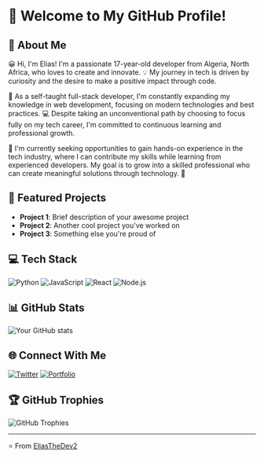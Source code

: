 # 🌟 Welcome to My GitHub Profile! 

## 👋 About Me

😀 Hi, I'm Elias! I'm a passionate 17-year-old developer from Algeria, North Africa, who loves to create and innovate. 💡 My journey in tech is driven by curiosity and the desire to make a positive impact through code. 

🚀 As a self-taught full-stack developer, I'm constantly expanding my knowledge in web development, focusing on modern technologies and best practices. 💻 Despite taking an unconventional path by choosing to focus fully on my tech career, I'm committed to continuous learning and professional growth.

🌱 I'm currently seeking opportunities to gain hands-on experience in the tech industry, where I can contribute my skills while learning from experienced developers. My goal is to grow into a skilled professional who can create meaningful solutions through technology. 🎯

## 🚀 Featured Projects
- **Project 1**: Brief description of your awesome project
- **Project 2**: Another cool project you've worked on
- **Project 3**: Something else you're proud of

## 💻 Tech Stack
![Python](https://img.shields.io/badge/-Python-3776AB?style=flat-square&logo=Python&logoColor=white)
![JavaScript](https://img.shields.io/badge/-JavaScript-F7DF1E?style=flat-square&logo=javascript&logoColor=black)
![React](https://img.shields.io/badge/-React-61DAFB?style=flat-square&logo=react&logoColor=black)
![Node.js](https://img.shields.io/badge/-Node.js-339933?style=flat-square&logo=node.js&logoColor=white)

## 📊 GitHub Stats
![Your GitHub stats](https://github-readme-stats.vercel.app/api?username=EliasTheDev2&show_icons=true&theme=radical)

## 🌐 Connect With Me
[![Twitter](https://img.shields.io/badge/-Twitter-1DA1F2?style=flat-square&logo=Twitter&logoColor=white)](https://x.com/kiddonotclone)
[![Portfolio](https://img.shields.io/badge/-Portfolio-000000?style=flat-square&logo=About.me&logoColor=white)](https://eliasthedev-info.netlify.app/)

## 🏆 GitHub Trophies
![GitHub Trophies](https://github-profile-trophy.vercel.app/?username=EliasTheDev2&theme=darkhub)

---
⭐️ From [EliasTheDev2](https://github.com/EliasTheDev2)

